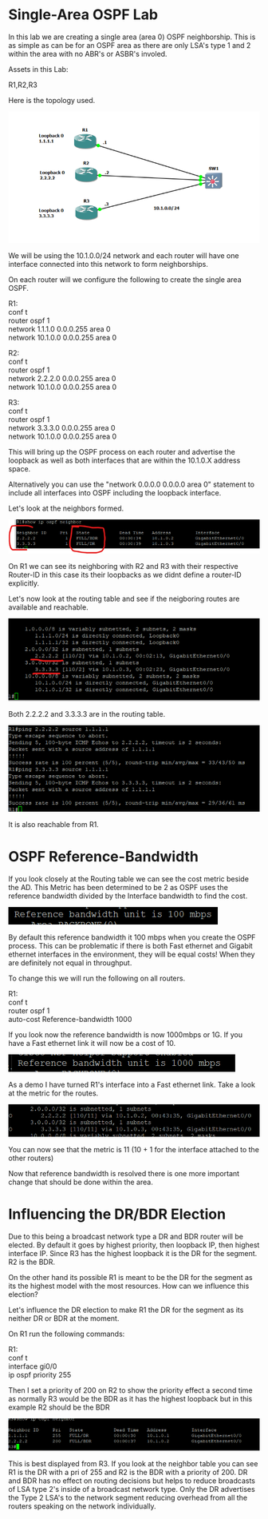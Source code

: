 # Single-Area OSPF Lab

In this lab we are creating a single area (area 0) OSPF neighborship. This is as simple as can be for an OSPF area as there are only LSA's type 1 and 2 within the area with no ABR's or ASBR's involed.

Assets in this Lab:  

R1,R2,R3

Here is the topology used.

![Topology](Images/Topology.png)

We will be using the 10.1.0.0/24 network and each router will have one interface connected into this network to form neighborships.

On each router will we configure the following to create the single area OSPF.

R1:  
conf t  
router ospf 1  
network 1.1.1.0 0.0.0.255 area 0  
network 10.1.0.0 0.0.0.255 area 0  

R2:  
conf t  
router ospf 1  
network 2.2.2.0 0.0.0.255 area 0  
network 10.1.0.0 0.0.0.255 area 0 

R3:  
conf t  
router ospf 1  
network 3.3.3.0 0.0.0.255 area 0  
network 10.1.0.0 0.0.0.255 area 0 

This will bring up the OSPF process on each router and advertise the loopback as well as both interfaces that are within the 10.1.0.X address space.

Alternatively you can use the "network 0.0.0.0 0.0.0.0 area 0" statement to include all interfaces into OSPF including the loopback interface.

Let's look at the neighbors formed.

![Adjacencies](Images/Adjacencies.png)

On R1 we can see its neighboring with R2 and R3 with their respective Router-ID in this case its their loopbacks as we didnt define a router-ID explicitly.

Let's now look at the routing table and see if the neigboring routes are available and reachable.

![R1-IP-Route](Images/R1-IP-Route.png)

Both 2.2.2.2 and 3.3.3.3 are in the routing table.

![R1-Ping](Images/R1-Ping.png)

It is also reachable from R1.

# OSPF Reference-Bandwidth

If you look closely at the Routing table we can see the cost metric beside the AD. This Metric has been determined to be 2 as OSPF uses the reference bandwidth divided by the Interface bandwidth to find the cost.

![Reference-bandwidth](Images/Reference-bandwidth.png)

By default this reference bandwidth it 100 mbps when you create the OSPF process. This can be problematic if there is both Fast ethernet and Gigabit ethernet interfaces in the environment, they will be equal costs! When they are definitely not equal in throughput.

To change this we will run the following on all routers.

R1:  
conf t  
router ospf 1  
auto-cost Reference-bandwidth 1000  

If you look now the reference bandwidth is now 1000mbps or 1G. If you have a Fast ethernet link it will now be a cost of 10.

![1000-Reference-bandwidth](Images/1000-Reference-bandwidth.png)

As a demo I have turned R1's interface into a Fast ethernet link. Take a look at the metric for the routes.

![R1-FE-Metric](Images/R1-FE-Metric.png)

You can now see that the metric is 11 (10 + 1 for the interface attached to the other routers)

Now that reference bandwidth is resolved there is one more important change that should be done within the area.

# Influencing the DR/BDR Election

Due to this being a broadcast network type a DR and BDR router will be elected. By default it goes by highest priority, then loopback IP, then highest interface IP. Since R3 has the highest loopback it is the DR for the segment. R2 is the BDR.

On the other hand its possible R1 is meant to be the DR for the segment as its the highest model with the most resources. How can we influence this election?

Let's influence the DR election to make R1 the DR for the segment as its neither DR or BDR at the moment.

On R1 run the following commands:

R1:  
conf t  
interface gi0/0  
ip ospf priority 255

Then I set a priority of 200 on R2 to show the priority effect a second time as normally R3 would be the BDR as it has the highest loopback but in this example R2 should be the BDR

![R1-DR](Images/R1-DR.png)

This is best displayed from R3. If you look at the neighbor table you can see R1 is the DR with a pri of 255 and R2 is the BDR with a priority of 200. DR and BDR has no effect on routing decisions but helps to reduce broadcasts of LSA type 2's inside of a broadcast network type. Only the DR advertises the Type 2 LSA's to the network segment reducing overhead from all the routers speaking on the network individually.


